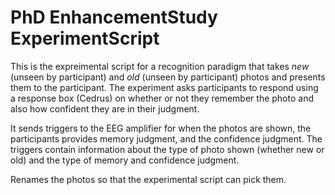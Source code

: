 # PhD EnhancementStudy ExperimentScript

This is the expreimental script for a recognition paradigm that takes _new_ (unseen by participant) and _old_ (unseen by participant) photos and presents them to the participant. The experiment asks participants to respond using a response box (Cedrus) on whether or not they remember the photo and also how confident they are in their judgment. 

It sends triggers to the EEG amplifier for when the photos are shown, the participants provides memory judgment, and the confidence judgment. The triggers contain information about the type of photo shown (whether new or old) and the type of memory and confidence judgment. 


Renames the photos so that the experimental script can pick them. 
